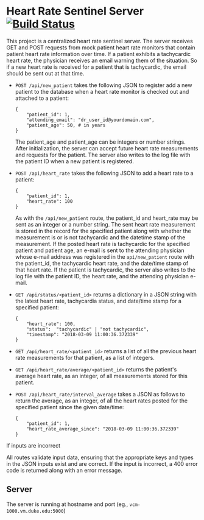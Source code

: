 # Heart Rate Sentinel Server [![Build Status](https://travis-ci.com/BME547-Spring2020/hr-sentinel-server-aimeemcvey.svg?token=uYZMqDdwHppZCbLZESzP&branch=master)](https://travis-ci.com/BME547-Spring2020/hr-sentinel-server-aimeemcvey)
This project is a centralized heart rate sentinel server. The server receives GET and POST requests from mock patient heart rate monitors that contain patient heart rate information over time. If a patient exhibits a tachycardic heart rate, the physician receives an email warning them of the situation. So if a new heart rate is received for a patient that is tachycardic, the email should be sent out at that time. 

* `POST /api/new_patient` takes the following JSON to register add a new patient to the database when a heart rate monitor is checked out and attached to a patient:
  ```
  {
      "patient_id": 1,
      "attending_email": "dr_user_id@yourdomain.com", 
      "patient_age": 50, # in years
  }
  ```
  The patient_age and patient_age can be integers or number strings. After initialization, the server can accept future heart rate measurements and requests for the patient. The server also writes to the log file with the patient ID when a new patient is registered.

* `POST /api/heart_rate` takes the following JSON to add a heart rate to a patient:
  ```
  {
      "patient_id": 1,
      "heart_rate": 100
  }
  ```
  As with the `/api/new_patient` route, the patient_id and heart_rate may be sent as an integer or a number string. The sent heart rate measurement is stored in the record for the specified patient along with whether the measurement is or is not tachycardic and the datetime stamp of the measurement. If the posted heart rate is tachycardic for the specified patient and patient age, an e-mail is sent to the attending physician whose e-mail address was registered in the `api/new_patient` route with the patient_id, the tachycardic heart rate, and the date/time stamp of that heart rate. If the patient is tachycardic, the server also writes to the log file with the patient ID, the heart rate, and the attending physician e-mail.

* `GET /api/status/<patient_id>` returns a dictionary in a JSON string with the latest heart rate, tachycardia   status, and date/time stamp for a specified patient:
  ```
  {
      "heart_rate": 100,
      "status":  "tachycardic" | "not tachycardic",
      "timestamp": "2018-03-09 11:00:36.372339"  
  }
  ```

* `GET /api/heart_rate/<patient_id>` returns a list of all the previous 
  heart rate measurements for that patient, as a list of integers.

* `GET /api/heart_rate/average/<patient_id>` returns the patient's 
  average heart rate, as an integer, of all measurements stored for 
  this patient.
 
* `POST /api/heart_rate/interval_average` takes a JSON as follows to return the average, as an integer, of all the heart rates posted for the specified patient since the given date/time: 
  ```
  {
      "patient_id": 1,
      "heart_rate_average_since": "2018-03-09 11:00:36.372339"
  }
  ```

If inputs are incorrect

All routes validate input data, ensuring that the appropriate keys and types in the JSON inputs exist and are correct. If the input is incorrect, a 400 error code is returned along with an error message.

## Server
The server is running at hostname and port (eg., `vcm-1000.vm.duke.edu:5000`)